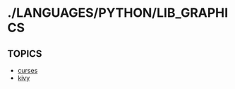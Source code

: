 # ./LANGUAGES/PYTHON/LIB_GRAPHICS  


## TOPICS  
*	[curses](curses/README.md)  
*	[kivy](kivy/README.md)  

